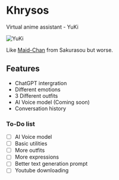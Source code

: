 # Khrysos
Virtual anime assistant - YuKi

![YuKi](https://puu.sh/JW9HW.png)

Like [Maid-Chan](https://www.youtube.com/watch?v=xHMDiscnKb4) from Sakurasou but worse.

## Features
- ChatGPT intergration
- Different emotions
- 3 Different outfits
- AI Voice model (Coming soon)
- Conversation history

### To-Do list
- [ ] AI Voice model
- [ ] Basic utilities
- [ ] More outfits
- [ ] More expressions
- [ ] Better text generation prompt
- [ ] Youtube downloading
